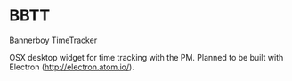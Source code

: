 # BBTT
Bannerboy TimeTracker

OSX desktop widget for time tracking with the PM. Planned to be built with Electron (http://electron.atom.io/).
